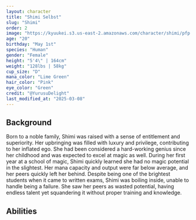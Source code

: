 ```yaml
---
layout: character
title: "Shimi Selbst"
slug: "Shimi"
order: 2
image: "https://kyuukei.s3.us-east-2.amazonaws.com/character/shimi/pfp.png"
age: "20"
birthday: "May 1st"
species: "Human"
gender: "Female"
height: "5'4\" | 164cm"
weight: "128lbs | 58kg"
cup_size: "D"
mana_color: "Lime Green"
hair_color: "Pink"
eye_color: "Green"
credit: "@YurusuDelight"
last_modified_at: "2025-03-08"
---
```


## Background

Born to a noble family, Shimi was raised with a sense of entitlement and superiority. Her upbringing was filled with luxury and privilege, contributing to her inflated ego. She had been considered a hard-working genius since her childhood and was expected to excel at magic as well. During her first year at a school of magic, Shimi quickly learned she had no magic potential in the slightest. Her mana capacity and output were far below average, and her peers quickly left her behind. Despite being one of the brightest students when it came to written exams, Shimi was boiling inside, unable to handle being a failure. She saw her peers as wasted potential, having endless talent yet squandering it without proper training and knowledge.

## Abilities

